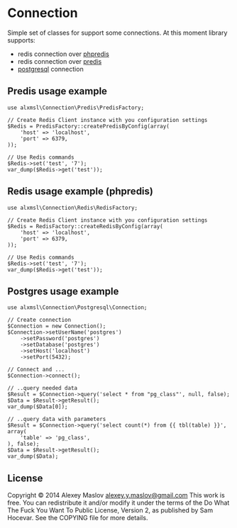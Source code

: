 Connection
=============
Simple set of classes for support some connections. At this moment library supports:

* redis connection over [phpredis](https://github.com/nicolasff/phpredis)
* redis connection over [predis](https://github.com/nrk/predis)
* [postgresql](http://php.net/manual/en/intro.pgsql.php) connection

Predis usage example
-------

    use alxmsl\Connection\Predis\PredisFactory;
    
    // Create Redis Client instance with you configuration settings
    $Redis = PredisFactory::createPredisByConfig(array(
        'host' => 'localhost',
        'port' => 6379,
    ));
    
    // Use Redis commands
    $Redis->set('test', '7');
    var_dump($Redis->get('test'));


Redis usage example (phpredis)
-------

    use alxmsl\Connection\Redis\RedisFactory;

    // Create Redis Client instance with you configuration settings
    $Redis = RedisFactory::createRedisByConfig(array(
        'host' => 'localhost',
        'port' => 6379,
    ));

    // Use Redis commands
    $Redis->set('test', '7');
    var_dump($Redis->get('test'));

Postgres usage example
-------

    use alxmsl\Connection\Postgresql\Connection;

    // Create connection
    $Connection = new Connection();
    $Connection->setUserName('postgres')
        ->setPassword('postgres')
        ->setDatabase('postgres')
        ->setHost('localhost')
        ->setPort(5432);

    // Connect and ...
    $Connection->connect();

    // ..query needed data
    $Result = $Connection->query('select * from "pg_class"', null, false);
    $Data = $Result->getResult();
    var_dump($Data[0]);

    // ..query data with parameters
    $Result = $Connection->query('select count(*) from {{ tbl(table) }}', array(
        'table' => 'pg_class',
    ), false);
    $Data = $Result->getResult();
    var_dump($Data);

License
-------
Copyright © 2014 Alexey Maslov <alexey.y.maslov@gmail.com>
This work is free. You can redistribute it and/or modify it under the
terms of the Do What The Fuck You Want To Public License, Version 2,
as published by Sam Hocevar. See the COPYING file for more details.
